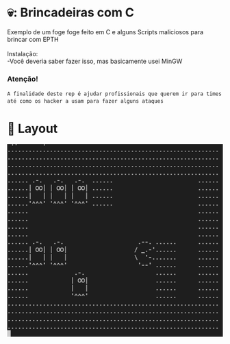 # 💀: Brincadeiras com C
Exemplo de um foge foge feito em C e alguns Scripts maliciosos para brincar com EPTH
<br>
<br>
Instalação:
<br>
-Você deveria saber fazer isso, mas basicamente usei MinGW
### Atenção!

```bash
A finalidade deste rep é ajudar profissionais que querem ir para times de Red Team/Pentest desde como entender a linguagem C, 
até como os hacker a usam para fazer alguns ataques
```

# :art: Layout

![alt text](https://github.com/LuanMattos/c/blob/main/imagens/fogefoge.png "Screenshot 1")

